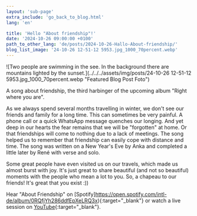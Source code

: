 ```yaml
---
layout: 'sub-page'
extra_include: 'go_back_to_blog.html'
lang: 'en'

title: 'Hello "About friendship"!'
date: '2024-10-26 09:00:00 +0100'
path_to_other_lang: 'de/posts/2024-10-26-Hallo-About-friendship/'
blog_list_image: '24-10-26 12-51-12 5953.jpg_1000_70percent.webp'
---
```

![Two people are swimming in the see. In the background there are mountains lighted by the sunset.](../../../assets/img/posts/24-10-26 12-51-12 5953.jpg_1000_70percent.webp "Featured Blog Post Foto")

A song about friendship, the third harbinger of the upcoming album "Right where you are".<!--more-->

As we always spend several months travelling in winter, we don't see our friends and family for a long time. This can sometimes be very painful. A phone call or a quick WhatsApp message quenches our longing. And yet deep in our hearts the fear remains that we will be "forgotten" at home. Or that friendships will come to nothing due to a lack of meetings. The song helped us to remember that friendship can easily cope with distance and time. The song was written on a New Year's Eve by Anka and completed a little later by René with verse and solo.

Some great people have even visited us on our travels, which made us almost burst with joy. It's just great to share beautiful (and not so beautiful) moments with the people who mean a lot to you. So, a chapeau to our friends! It's great that you exist :))


Hear "About Friendship" on [Spotify]https://open.spotify.com/intl-de/album/0RQfjYh286ddfEpXeLRQ3x){:target="_blank"} or watch a live session on [YouTube](https://youtu.be/HiaFRk8C5zM?feature=shared){:target="_blank"}.
